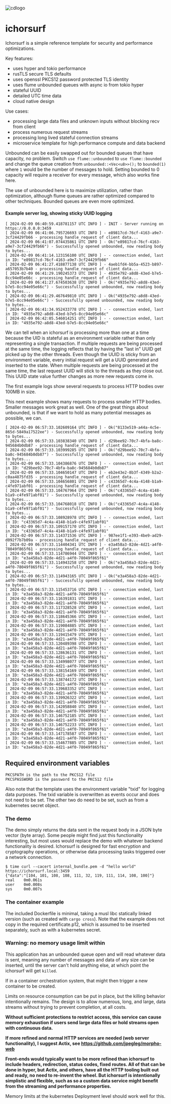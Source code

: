 ![cdlogo](https://carefuldata.com/images/cdlogo.png)

# ichorsurf

Ichorsurf is a simple reference template for security and performance optimizations.

Key features:

- uses hyper and tokio performance
- rusTLS secure TLS defaults
- uses openssl PKCS12 password protected TLS identity
- uses flume unbounded queues with async io from tokio hyper
- stateful UUID
- detailed UTC time data
- cloud native design

Use cases:

- processing large data files and unknown inputs without blocking recv from client
- process numerous request streams
- processing long lived stateful connection streams
- microservice template for high performance compute and data backend

Unbounded can be easily swapped out for bounded queues that have capacity, no problem. Switch `use flume::unbounded` to `use flume::bounded` and change
the queue creation from `unbounded::<Vec<u8>>();` to `bounded(1)` where `1` would be the number of messages to hold. Setting bounded to 0 capacity will
require a receiver for every message, which also works fine here.

The use of unbounded here is to maximize utilization, rather than optimization, although flume queues are rather optimized
compared to other techniques. Bounded queues are even more optimized.

#### Example server log, showing sticky UUID logging

```
[ 2024-02-09 06:40:59.418781157 UTC INFO ] - INIT - Server running on https://0.0.0.0:3459
[ 2024-02-09 06:41:06.795726693 UTC INFO ] - e89817cd-76cf-4163-a9e7-3cf24429fb66 - processing handle_request of client data...
[ 2024-02-09 06:41:07.074435861 UTC INFO ] - Ok("e89817cd-76cf-4163-a9e7-3cf24429fb66") - Successfully opened unbounded, now reading body to bytes...
[ 2024-02-09 06:41:14.123156100 UTC INFO ] - - connection ended, last in ID: "e89817cd-76cf-4163-a9e7-3cf24429fb66"
[ 2024-02-09 06:41:27.418877138 UTC INFO ] - 4aeb1fd4-bb5a-4523-b897-a657053b7b40 - processing handle_request of client data...
[ 2024-02-09 06:41:29.190245373 UTC INFO ] - 4935e792-a8d8-43ed-b7e5-8cc94e05e66c - processing handle_request of client data...
[ 2024-02-09 06:41:27.674503638 UTC INFO ] - Ok("4935e792-a8d8-43ed-b7e5-8cc94e05e66c") - Successfully opened unbounded, now reading body to bytes...
[ 2024-02-09 06:41:29.467649810 UTC INFO ] - Ok("4935e792-a8d8-43ed-b7e5-8cc94e05e66c") - Successfully opened unbounded, now reading body to bytes...
[ 2024-02-09 06:41:34.952433778 UTC INFO ] - - connection ended, last in ID: "4935e792-a8d8-43ed-b7e5-8cc94e05e66c"
[ 2024-02-09 06:42:05.546014251 UTC INFO ] - - connection ended, last in ID: "4935e792-a8d8-43ed-b7e5-8cc94e05e66c"

```

We can tell when an ichorsurf is processing more than one at a time because the UID is stateful as an environment variable rather than
only representing a single transaction. If multiple requests are being processed at the same time, the logging reflects that by having the
"last in" UUID get picked up by the other threads. Even though the UUID is sticky from an environment variable, every initial request will get a UUID generated
and inserted to the state. When multiple requests are being processed at the same time, the last request UUID will stick to the threads
as they close out. This UUID state value further changes as more new requests come in.

The first example logs show several requests to process HTTP bodies over 100MB in size.

This next example shows many requests to process smaller HTTP bodies. Smaller messages work great as well.
One of the great things about unbounded, is that if we want to hold as many potential messages as possible, we can.

```
[ 2024-02-09 06:57:33.102609164 UTC INFO ] - Ok("8133e519-a44a-4c5e-865d-5849a17522ee") - Successfully opened unbounded, now reading body to bytes...
[ 2024-02-09 06:57:33.103838340 UTC INFO ] - d29bee92-70c7-4bfa-ba8c-945684b0db87 - processing handle_request of client data...
[ 2024-02-09 06:57:33.103999285 UTC INFO ] - Ok("d29bee92-70c7-4bfa-ba8c-945684b0db87") - Successfully opened unbounded, now reading body to bytes...
[ 2024-02-09 06:57:33.104386876 UTC INFO ] - - connection ended, last in ID: "d29bee92-70c7-4bfa-ba8c-945684b0db87"
[ 2024-02-09 06:57:33.104650147 UTC INFO ] - eb2e43e2-8b3f-4349-b2a2-c0aa4875fd35 - processing handle_request of client data...
[ 2024-02-09 06:57:33.104656801 UTC INFO ] - c43365d7-4c4a-4148-b1a9-c4fe971abf01 - processing handle_request of client data...
[ 2024-02-09 06:57:33.104767964 UTC INFO ] - Ok("c43365d7-4c4a-4148-b1a9-c4fe971abf01") - Successfully opened unbounded, now reading body to bytes...
[ 2024-02-09 06:57:33.104768018 UTC INFO ] - Ok("c43365d7-4c4a-4148-b1a9-c4fe971abf01") - Successfully opened unbounded, now reading body to bytes...
[ 2024-02-09 06:57:33.108928978 UTC INFO ] - - connection ended, last in ID: "c43365d7-4c4a-4148-b1a9-c4fe971abf01"
[ 2024-02-09 06:57:33.109157170 UTC INFO ] - - connection ended, last in ID: "c43365d7-4c4a-4148-b1a9-c4fe971abf01"
[ 2024-02-09 06:57:33.114371536 UTC INFO ] - 987ee1f1-e393-4be9-ad29-d092f7b7b09a - processing handle_request of client data...
[ 2024-02-09 06:57:33.114404341 UTC INFO ] - e3a458a3-82de-4d21-a4f0-78049f865f61 - processing handle_request of client data...
[ 2024-02-09 06:57:33.114786944 UTC INFO ] - - connection ended, last in ID: "e3a458a3-82de-4d21-a4f0-78049f865f61"
[ 2024-02-09 06:57:33.114943258 UTC INFO ] - Ok("e3a458a3-82de-4d21-a4f0-78049f865f61") - Successfully opened unbounded, now reading body to bytes...
[ 2024-02-09 06:57:33.114943165 UTC INFO ] - Ok("e3a458a3-82de-4d21-a4f0-78049f865f61") - Successfully opened unbounded, now reading body to bytes...
[ 2024-02-09 06:57:33.115453716 UTC INFO ] - - connection ended, last in ID: "e3a458a3-82de-4d21-a4f0-78049f865f61"
[ 2024-02-09 06:57:33.116391831 UTC INFO ] - - connection ended, last in ID: "e3a458a3-82de-4d21-a4f0-78049f865f61"
[ 2024-02-09 06:57:33.117328528 UTC INFO ] - - connection ended, last in ID: "e3a458a3-82de-4d21-a4f0-78049f865f61"
[ 2024-02-09 06:57:33.118645366 UTC INFO ] - - connection ended, last in ID: "e3a458a3-82de-4d21-a4f0-78049f865f61"
[ 2024-02-09 06:57:33.119084885 UTC INFO ] - - connection ended, last in ID: "e3a458a3-82de-4d21-a4f0-78049f865f61"
[ 2024-02-09 06:57:33.119415479 UTC INFO ] - - connection ended, last in ID: "e3a458a3-82de-4d21-a4f0-78049f865f61"
[ 2024-02-09 06:57:33.120489398 UTC INFO ] - - connection ended, last in ID: "e3a458a3-82de-4d21-a4f0-78049f865f61"
[ 2024-02-09 06:57:33.128636131 UTC INFO ] - - connection ended, last in ID: "e3a458a3-82de-4d21-a4f0-78049f865f61"
[ 2024-02-09 06:57:33.134998077 UTC INFO ] - - connection ended, last in ID: "e3a458a3-82de-4d21-a4f0-78049f865f61"
[ 2024-02-09 06:57:33.138154169 UTC INFO ] - - connection ended, last in ID: "e3a458a3-82de-4d21-a4f0-78049f865f61"
[ 2024-02-09 06:57:33.138744172 UTC INFO ] - - connection ended, last in ID: "e3a458a3-82de-4d21-a4f0-78049f865f61"
[ 2024-02-09 06:57:33.139683352 UTC INFO ] - - connection ended, last in ID: "e3a458a3-82de-4d21-a4f0-78049f865f61"
[ 2024-02-09 06:57:33.139926322 UTC INFO ] - - connection ended, last in ID: "e3a458a3-82de-4d21-a4f0-78049f865f61"
[ 2024-02-09 06:57:33.142058840 UTC INFO ] - - connection ended, last in ID: "e3a458a3-82de-4d21-a4f0-78049f865f61"
[ 2024-02-09 06:57:33.146752185 UTC INFO ] - - connection ended, last in ID: "e3a458a3-82de-4d21-a4f0-78049f865f61"
[ 2024-02-09 06:57:33.146752233 UTC INFO ] - - connection ended, last in ID: "e3a458a3-82de-4d21-a4f0-78049f865f61"
[ 2024-02-09 06:57:33.147178587 UTC INFO ] - - connection ended, last in ID: "e3a458a3-82de-4d21-a4f0-78049f865f61"
[ 2024-02-09 06:57:33.154677885 UTC INFO ] - - connection ended, last in ID: "e3a458a3-82de-4d21-a4f0-78049f865f61"

```


## Required environment variables

```
PKCSPATH is the path to the PKCS12 file
PKCSPASSWORD is the password to the PKCS12 file
```
Also note that the template uses the environment variable "txid" for logging data purposes.
The txid variable is overwritten as events occur and does not need to be set. The other two
do need to be set, such as from a kubernetes secret object.

### The demo 

The demo simply returns the data sent in the request body 
in a JSON byte vector (byte array). Some people might
find just this functionality interesting, but most uses
would replace the demo with whatever backend functionality
is desired. Ichorsurf is designed for fast encryption
and cryptography operations, or otherwise data
processing tasks triggered over a network connection.

```
$ time curl --cacert internal_bundle.pem -d "hello world" https://ichorsurf.local:3459
{"data":"[104, 101, 108, 108, 111, 32, 119, 111, 114, 108, 100]"}
real    0m0.061s
user    0m0.008s
sys     0m0.007s
```

### The container example

The included Dockerfile is minimal, taking a musl libc statically linked version (such as created with `cargo cross`).
Note that the example does not copy in the required certificate.p12, which is assumed to be inserted separately,
such as with a kubernetes secret. 

### Warning: no memory usage limit within

This application has an unbounded queue open and will read whatever data is sent, meaning any number of messages and data of
any size can be inserted, until the server can't hold anything 
else, at which point the ichorsurf will get `killed`.

If in a container orchestration system, that might then
trigger a new container to be created.

Limits on resource consumption can be put in place, but
the killing behavior intentionally remains. The design is to allow numerous, long,
and large, data streams without trying to prevent completion, 
at all costs.

<b>Without sufficient protections to restrict access,
this service can cause memory exhaustion if users
send large data files or hold streams open with
continuous data.

If more refined and normal HTTP services are needed (web server functionality), I suggest Actix, see https://github.com/jpegleg/morpho-web

Front-ends would typically want to be more refined than ichorsurf to include headers, redirection, status codes, fixed routes.
All of that can be done in hyper, but Actix, and others, have all the HTTP tooling built out and ready, no need to re-invent the wheel.
But ichorsurf is intentionally simplistic and flexible, such as so a custom data service might benefit from the streaming and performance properties.
</b>

Memory limits at the kubernetes Deployment level should work well for this. 
